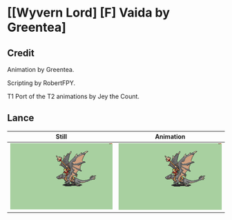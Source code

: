 # [\[Wyvern Lord\] \[F\] Vaida by Greentea]

## Credit

Animation by Greentea.

Scripting by RobertFPY.

T1 Port of the T2 animations by Jey the Count.
	
## Lance

| Still | Animation |
| :---: | :-------: |
| ![Lance still](./Lance_000.png) | ![Lance animation](./Lance.gif) |
